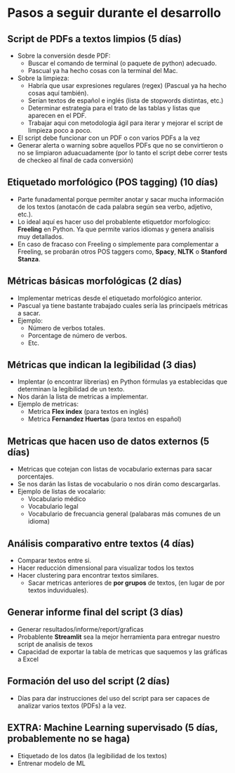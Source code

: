 # Pasos a seguir durante el desarrollo

## Script de PDFs a textos limpios (5 días)

- Sobre la conversión desde PDF:
  - Buscar el comando de terminal (o paquete de python) adecuado.
  - Pascual ya ha hecho cosas con la terminal del Mac.
- Sobre la limpieza:
  - Habría que usar expresiones regulares (regex) (Pascual ya ha hecho cosas aquí también).
  - Serían textos de español e inglés (lista de stopwords distintas, etc.)
  - Determinar estrategia para el trato de las tablas y listas que aparecen en el PDF.
  - Trabajar aqui con metodologia ágil para iterar y mejorar el script de limpieza poco a poco.
- El script debe funcionar con un PDF o con varios PDFs a la vez
- Generar alerta o warning sobre aquellos PDFs que no se convirtieron o no se limpiaron aduacuadamente (por lo tanto el script debe correr tests de checkeo al final de cada conversión)

## Etiquetado morfológico (POS tagging) (10 días)

- Parte funadamental porque permiter anotar y sacar mucha información de los textos (anotacón de cada palabra según sea verbo, adjetivo, etc.).
- Lo ideal aquí es hacer uso del probablente etiquetdor morfologico: **Freeling** en Python. Ya que permite varios idiomas y genera analisis muy detallados.
- En caso de fracaso con Freeling o simplemente para complementar a Freeling, se probarán otros POS taggers como, **Spacy**, **NLTK** o **Stanford Stanza**.

## Métricas básicas morfológicas (2 días)

- Implementar metricas desde el etiquetado morfológico anterior.
- Pascual ya tiene bastante trabajado cuales sería las principaels métricas a sacar.
- Ejemplo:
  - Número de verbos totales.
  - Porcentage de número de verbos.
  - Etc.

## Métricas que indican la legibilidad (3 dias)

- Implentar (o encontrar librerias) en Python fórmulas ya establecidas que determinan la legibilidad de un texto.
- Nos darán la lista de metricas a implementar.
- Ejemplo de metricas:
  - Metrica **Flex index** (para textos en inglés)
  - Metrica **Fernandez Huertas** (para textos en español)

## Metricas que hacen uso de datos externos (5 días)

- Metricas que cotejan con listas de vocabulario externas para sacar porcentajes.
- Se nos darán las listas de vocabulario o nos dirán como descargarlas.
- Ejemplo de listas de vocalario:
  - Vocabulario médico
  - Vocabulario legal
  - Vocabulario de frecuancia general (palabaras más comunes de un idioma)

## Análisis comparativo entre textos (4 días)

- Comparar textos entre si.
- Hacer reducción dimensional para visualizar todos los textos
- Hacer clustering para encontrar textos similares.
  - Sacar metricas anteriores de **por grupos** de textos, (en lugar de por textos induviduales).

## Generar informe final del script (3 días)

- Generar resultados/informe/report/graficas
- Probablente **Streamlit** sea la mejor herramienta para entregar nuestro script de analisis de texos
- Capacidad de exportar la tabla de metricas que saquemos y las gráficas a Excel

## Formación del uso del script (2 días)

- Días para dar instrucciones del uso del script para ser capaces de analizar varios textos (PDFs) a la vez.

## EXTRA: Machine Learning supervisado (5 días, probablemente no se haga)

- Etiquetado de los datos (la legibilidad de los textos)
- Entrenar modelo de ML
